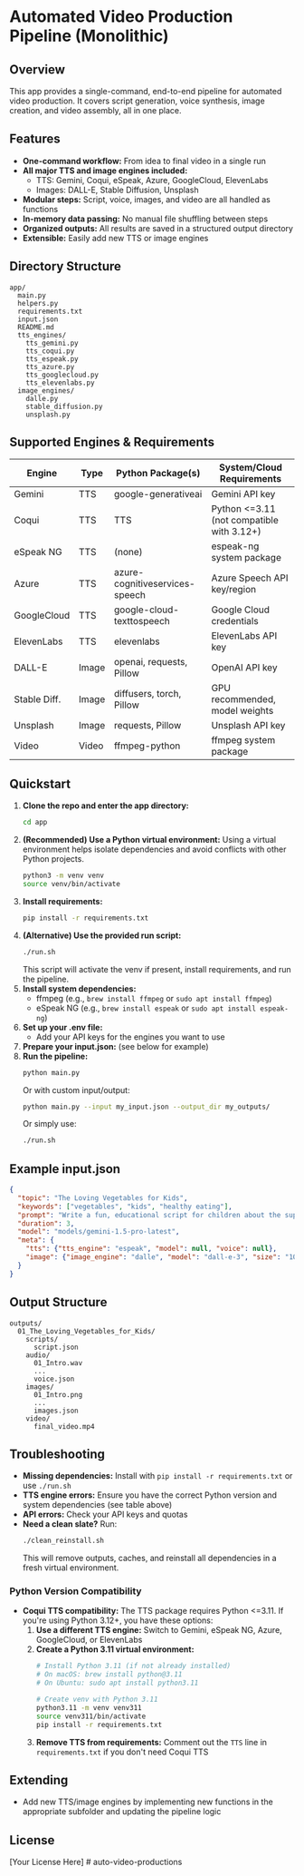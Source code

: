 # Automated Video Production Pipeline (Monolithic)

## Overview
This app provides a single-command, end-to-end pipeline for automated video production. It covers script generation, voice synthesis, image creation, and video assembly, all in one place.

## Features
- **One-command workflow:** From idea to final video in a single run
- **All major TTS and image engines included:**
  - TTS: Gemini, Coqui, eSpeak, Azure, GoogleCloud, ElevenLabs
  - Images: DALL-E, Stable Diffusion, Unsplash
- **Modular steps:** Script, voice, images, and video are all handled as functions
- **In-memory data passing:** No manual file shuffling between steps
- **Organized outputs:** All results are saved in a structured output directory
- **Extensible:** Easily add new TTS or image engines

## Directory Structure
```
app/
  main.py
  helpers.py
  requirements.txt
  input.json
  README.md
  tts_engines/
    tts_gemini.py
    tts_coqui.py
    tts_espeak.py
    tts_azure.py
    tts_googlecloud.py
    tts_elevenlabs.py
  image_engines/
    dalle.py
    stable_diffusion.py
    unsplash.py
```

## Supported Engines & Requirements
| Engine         | Type   | Python Package(s)         | System/Cloud Requirements           |
|---------------|--------|--------------------------|-------------------------------------|
| Gemini        | TTS    | google-generativeai      | Gemini API key                      |
| Coqui         | TTS    | TTS                      | Python <=3.11 (not compatible with 3.12+) |
| eSpeak NG     | TTS    | (none)                   | espeak-ng system package            |
| Azure         | TTS    | azure-cognitiveservices-speech | Azure Speech API key/region   |
| GoogleCloud   | TTS    | google-cloud-texttospeech | Google Cloud credentials           |
| ElevenLabs    | TTS    | elevenlabs               | ElevenLabs API key                  |
| DALL-E        | Image  | openai, requests, Pillow | OpenAI API key                      |
| Stable Diff.  | Image  | diffusers, torch, Pillow | GPU recommended, model weights      |
| Unsplash      | Image  | requests, Pillow         | Unsplash API key                    |
| Video         | Video  | ffmpeg-python            | ffmpeg system package               |

## Quickstart
1. **Clone the repo and enter the app directory:**
   ```sh
   cd app
   ```
2. **(Recommended) Use a Python virtual environment:**
   Using a virtual environment helps isolate dependencies and avoid conflicts with other Python projects.
   ```sh
   python3 -m venv venv
   source venv/bin/activate
   ```
3. **Install requirements:**
   ```sh
   pip install -r requirements.txt
   ```
4. **(Alternative) Use the provided run script:**
   ```sh
   ./run.sh
   ```
   This script will activate the venv if present, install requirements, and run the pipeline.
5. **Install system dependencies:**
   - ffmpeg (e.g., `brew install ffmpeg` or `sudo apt install ffmpeg`)
   - eSpeak NG (e.g., `brew install espeak` or `sudo apt install espeak-ng`)
6. **Set up your .env file:**
   - Add your API keys for the engines you want to use
7. **Prepare your input.json:** (see below for example)
8. **Run the pipeline:**
   ```sh
   python main.py
   ```
   Or with custom input/output:
   ```sh
   python main.py --input my_input.json --output_dir my_outputs/
   ```
   Or simply use:
   ```sh
   ./run.sh
   ```

## Example input.json
```json
{
  "topic": "The Loving Vegetables for Kids",
  "keywords": ["vegetables", "kids", "healthy eating"],
  "prompt": "Write a fun, educational script for children about the superpowers of vegetables.",
  "duration": 3,
  "model": "models/gemini-1.5-pro-latest",
  "meta": {
    "tts": {"tts_engine": "espeak", "model": null, "voice": null},
    "image": {"image_engine": "dalle", "model": "dall-e-3", "size": "1024x1024", "quality": "standard"}
  }
}
```

## Output Structure
```
outputs/
  01_The_Loving_Vegetables_for_Kids/
    scripts/
      script.json
    audio/
      01_Intro.wav
      ...
      voice.json
    images/
      01_Intro.png
      ...
      images.json
    video/
      final_video.mp4
```

## Troubleshooting
- **Missing dependencies:** Install with `pip install -r requirements.txt` or use `./run.sh`
- **TTS engine errors:** Ensure you have the correct Python version and system dependencies (see table above)
- **API errors:** Check your API keys and quotas
- **Need a clean slate?** Run:
  ```sh
  ./clean_reinstall.sh
  ```
  This will remove outputs, caches, and reinstall all dependencies in a fresh virtual environment.

### Python Version Compatibility
- **Coqui TTS compatibility:** The TTS package requires Python <=3.11. If you're using Python 3.12+, you have these options:
  1. **Use a different TTS engine:** Switch to Gemini, eSpeak NG, Azure, GoogleCloud, or ElevenLabs
  2. **Create a Python 3.11 virtual environment:**
     ```sh
     # Install Python 3.11 (if not already installed)
     # On macOS: brew install python@3.11
     # On Ubuntu: sudo apt install python3.11
     
     # Create venv with Python 3.11
     python3.11 -m venv venv311
     source venv311/bin/activate
     pip install -r requirements.txt
     ```
  3. **Remove TTS from requirements:** Comment out the `TTS` line in `requirements.txt` if you don't need Coqui TTS

## Extending
- Add new TTS/image engines by implementing new functions in the appropriate subfolder and updating the pipeline logic

## License
[Your License Here] # auto-video-productions
